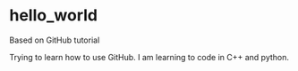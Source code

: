 # hello_world
Based on GitHub tutorial

Trying to learn how to use GitHub.
I am learning to code in C++ and python.

